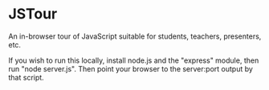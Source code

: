 JSTour
======

An in-browser tour of JavaScript suitable for students, teachers, presenters, etc.

If you wish to run this locally, install node.js and the "express" module, then run "node server.js". Then point your browser to the server:port output by that script.

